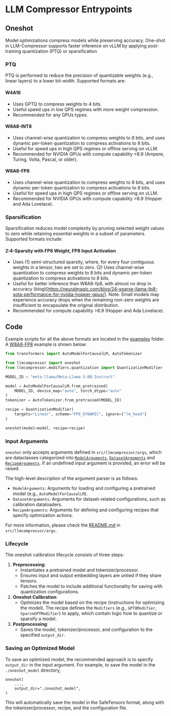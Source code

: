 # LLM Compressor Entrypoints

## Oneshot

Model optimizations compress models while preserving accuracy. One-shot in LLM-Compressor supports faster inference on vLLM by applying post-training quantization (PTQ) or sparsification

### PTQ
PTQ is performed to reduce the precision of quantizable weights (e.g., linear layers) to a lower bit-width. Supported formats are:

#### W4A16
- Uses GPTQ to compress weights to 4 bits. 
- Useful speed ups in low QPS regimes with more weight compression. 
- Recommended for any GPUs types. 
#### W8A8-INT8 
- Uses channel-wise quantization to compress weights to 8 bits, and uses dynamic per-token quantization to compress activations to 8 bits. 
- Useful for speed ups in high QPS regimes or offline serving on vLLM. 
- Recommended for NVIDIA GPUs with compute capability <8.9 (Ampere, Turing, Volta, Pascal, or older). 
#### W8A8-FP8
- Uses channel-wise quantization to compress weights to 8 bits, and uses dynamic per-token quantization to compress activations to 8 bits. 
- Useful for speed ups in high QPS regimes or offline serving on vLLM. 
- Recommended for NVIDIA GPUs with compute capability >8.9 (Hopper and Ada Lovelace). 

### Sparsification
Sparsification reduces model complexity by pruning selected weight values to zero while retaining essential weights in a subset of parameters. Supported formats include:

#### 2:4-Sparsity with FP8 Weight, FP8 Input Activation
- Uses (1) semi-structured sparsity, where, for every four contiguous weights in a tensor, two are set to zero. (2) Uses channel-wise quantization to compress weights to 8 bits and dynamic per-token quantization to compress activations to 8 bits.
- Useful for better inference than W8A8-fp8, with almost no drop in accuracy (blog)[https://neuralmagic.com/blog/24-sparse-llama-fp8-sota-performance-for-nvidia-hopper-gpus/]. Note: Small models may experience accuracy drops when the remaining non-zero weights are insufficient to encapsulate the original distribution.
- Recommended for compute capability >8.9 (Hopper and Ada Lovelace).

## Code

Example scripts for all the above formats are located in the [examples](../../../examples/) folder. A [W8A8-FP8](../../../examples/quantization_w8a8_fp8/llama3_example.py) example is shown below: 

```python
from transformers import AutoModelForCausalLM, AutoTokenizer

from llmcompressor import oneshot
from llmcompressor.modifiers.quantization import QuantizationModifier

MODEL_ID = "meta-llama/Meta-Llama-3-8B-Instruct"

model = AutoModelForCausalLM.from_pretrained(
    MODEL_ID, device_map="auto", torch_dtype="auto"
)
tokenizer = AutoTokenizer.from_pretrained(MODEL_ID)

recipe = QuantizationModifier(
    targets="Linear", scheme="FP8_DYNAMIC", ignore=["lm_head"]
)

oneshot(model=model, recipe=recipe)
```

### Input Arguments
`oneshot` only accepts arguments defined in `src/llmcompressor/args`, which are dataclasses categorized into [`ModelArguments`](../../llmcompressor/args/model_arguments.py), [`DatasetArguments`](../../llmcompressor/args/dataset_arguments.py) and [`RecipeArguments`](../../llmcompressor/args/recipe_arguments.py). If an undefined input argument is provided, an error will be raised.

The high-level description of the argument parser is as follows:

- `ModelArguments`: Arguments for loading and configuring a pretrained model
    (e.g., `AutoModelForCausalLM`).
- `DatasetArguments`: Arguments for dataset-related configurations, such as
    calibration dataloaders.
- `RecipeArguments`: Arguments for defining and configuring recipes that specify
    optimization actions.

For more information, please check the [README.md](../../llmcompressor/args/README.md) in `src/llmcompressor/args`.


### Lifecycle

The oneshot calibration lifecycle consists of three steps:
1. **Preprocessing**:
    - Instantiates a pretrained model and tokenizer/processor.
    - Ensures input and output embedding layers are untied if they share
        tensors.
    - Patches the model to include additional functionality for saving with
        quantization configurations.
2. **Oneshot Calibration**:
    - Optimizes the model based on the recipe (instructions for optimizing the model). The 
        recipe defines the `Modifiers` (e.g., `GPTQModifier`, `SparseGPTModifier`) to apply, which
        contain logic how to quantize or sparsify a model. 
3. **Postprocessing**:
    - Saves the model, tokenizer/processor, and configuration to the specified
        `output_dir`.

### Saving an Optimized Model

To save an optimized model, the recommended approach is to specify `output_dir` in the input argument. For example, to save the model in the `./oneshot_model` directory,

```python3
oneshot(
    ...,
    output_dir="./oneshot_model",
)
```    

This will automatically save the model in the SafeTensors format, along with the tokenizer/processor, recipe, and the configuration file.
